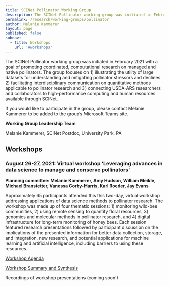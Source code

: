 ```yaml
---
title: SCINet Pollinator Working Group
description: The SCINet Pollinator working group was initiated in February 2021 with a goal of promoting coordinated, computational research on managed and native pollinators.
permalink: /research/working-groups/pollinator
author: Melanie Kammerer
layout: page
published: false
subnav:
  - title: Workshops
    url: '#workshops'
---
```


The SCINet Pollinator working group was initiated in February 2021 with a goal of promoting coordinated, computational research on managed and native pollinators. The group focuses on 1) illustrating the utility of large datasets for understanding and mitigating pollinator stressors and declines 2) facilitating interdisciplinary communication on quantitative methods applicable to pollinator research and 3) connecting USDA-ARS researchers and collaborators to high-performance computing and human resources available through SCINet.

If you would like to participate in the group, please contact Melanie Kammerer to be added to the group’s Microsoft Teams site.

**Working Group Leadership Team**

Melanie Kammerer, SCINet Postdoc, University Park, PA

## Workshops

### August 26-27, 2021: Virtual workshop ‘Leveraging advances in data science to manage and conserve pollinators’

**Planning committee: Melanie Kammerer, Amy Hudson, William Meikle, Michael Branstetter, Vanessa Corby-Harris, Karl Roeder, Jay Evans**

Approximately 65 participants attended this this two-day, virtual workshop addressing applications of data science methods to pollinator research. The workshop was made up of four thematic sessions: 1) monitoring wild-bee communities, 2) using remote sensing to quantify floral resources, 3) genomics and molecular methods in pollinator research, and 4) digital infrastructure for long-term monitoring of honey bees. Each session featured research presentations followed by participant discussion on the implications of the presented information for better data collection, storage, and integration, new research, and potential applications for machine learning and artificial intelligence, including barriers to using these resources.

[Workshop Agenda](https://docs.google.com/document/d/1hj9-1HelkEjbYGsB1Pi-lcGYgL0O9Hfg)

[Workshop Summary and Synthesis](https://docs.google.com/document/d/1cTATNWMZzwuYNnnDnH0p3gtoXGDkgLZA)

Recordings of workshop presentations (coming soon!)
